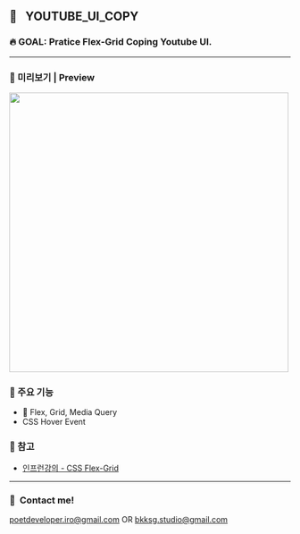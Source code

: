 ## :whale2:&nbsp;&nbsp; YOUTUBE_UI_COPY
### :fire:&nbsp;GOAL: Pratice Flex-Grid Coping Youtube UI.
---
### :monocle_face: 미리보기 | Preview
<img style="display: inline-block" src="https://user-images.githubusercontent.com/90435185/205425105-30e85f77-cbb1-4071-9228-8098e8050238.gif"  height="500"/>

### :wrench:&nbsp;주요 기능
* :white_square_button: Flex, Grid, Media Query
* CSS Hover Event

### :rainbow: 참고
* [인프런강의 - CSS Flex-Grid](https://www.inflearn.com/course/css-flex-grid-%EC%A0%9C%EB%8C%80%EB%A1%9C-%EC%9D%B5%ED%9E%88%EA%B8%B0)
---
### :calling:&nbsp;&nbsp;Contact me!
poetdeveloper.iro@gmail.com OR bkksg.studio@gmail.com
